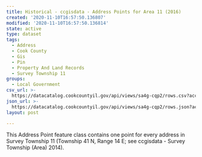 ```yaml
---
title: Historical - ccgisdata - Address Points for Area 11 (2016)
created: '2020-11-10T16:57:50.136807'
modified: '2020-11-10T16:57:50.136814'
state: active
type: dataset
tags:
  - Address
  - Cook County
  - Gis
  - Pin
  - Property And Land Records
  - Survey Township 11
groups:
  - Local Government
csv_url: >-
  https://datacatalog.cookcountyil.gov/api/views/sa4g-cqp2/rows.csv?accessType=DOWNLOAD
json_url: >-
  https://datacatalog.cookcountyil.gov/api/views/sa4g-cqp2/rows.json?accessType=DOWNLOAD
layout: post

---
```

This Address Point feature class contains one point for every address in Survey Township 11 (Township 41 N, Range 14 E; see ccgisdata - Survey Township (Area) 2014).
